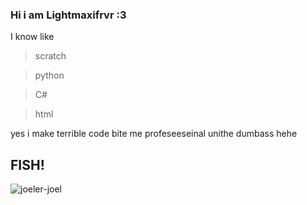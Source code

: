 ### Hi i am Lightmaxifrvr :3 

I know like 

 > scratch

 > python

 > C#

 > html

yes i make terrible code bite me
profeseeseinal unithe dumbass
hehe
## FISH!
![joeler-joel](https://github.com/Lightmaxifrvr/Lightmaxifrvr/assets/100568192/1f656eae-496a-4170-8425-7702161e1443)



